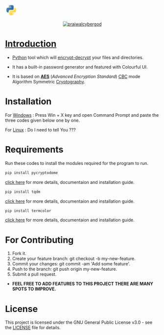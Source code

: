 <a href="https://www.python.org" target="_blank"> <img src="https://raw.githubusercontent.com/devicons/devicon/master/icons/python/python-original.svg" alt="python" width="40" height="40"/>

<p align="center"> <img src="https://external-content.duckduckgo.com/iu/?u=https%3A%2F%2Ftse4.mm.bing.net%2Fth%3Fid%3DOIP.bJyyFBRKD10yVwRr_LfwFQHaE8%26pid%3DApi&f=1" alt="prajwalcybergod" width="300" height="200" /> </p>

# Introduction

* [Python](https://github.com/topics/python) tool which will [encrypt-decrypt](https://github.com/topics/encryption-decryption) your files and directories.

* It has a built-in password generator and featured with Colourful UI.

* It is based on [**AES**](https://github.com/topics/aes) (*Advanced Encryption Standard*) [CBC](https://github.com/topics/cbc) mode Algorithm Symmetric [Cryptography](https://github.com/topics/cryptography).

# Installation

For [Windows](https://github.com/topics/windows) : Press Win + X key and open Command Prompt and paste the three codes given below one by one.

For [Linux](https://github.com/topics/linux) : Do I need to tell You ???

# Requirements

Run these codes to install the modules required for the program to run.

```sh 
pip install pycryptodome
```
[click here](https://pypi.org/project/pycryptodome/) for more details, documentaion and installation guide.

```sh 
pip install tqdm
``` 
[click here](https://pypi.org/project/tqdm/) for more details, documentaion and installation guide.

```sh 
pip install termcolor
``` 
[click here](https://pypi.org/project/termcolor/) for more details, documentaion and installation guide.

# For Contributing

1. Fork it.
2. Create your feature branch: git checkout -b my-new-feature.
3. Commit your changes: git commit -am 'Add some feature'.
4. Push to the branch: git push origin my-new-feature.
5. Submit a pull request.

* **FEEL FREE TO ADD FEATURES TO THIS PROJECT THERE ARE MANY SPOTS TO IMPROVE.**

# License

This project is licensed under the GNU General Public License v3.0 - see the [LICENSE](https://github.com/PrajwalCyberGod/crypto/blob/main/LICENSE) file for details.
